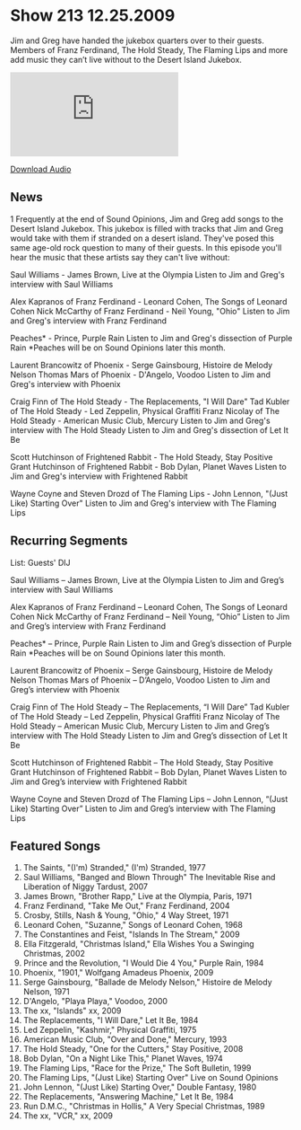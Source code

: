 # Show 213 12.25.2009
Jim and Greg have handed the jukebox quarters over to their guests. Members of Franz Ferdinand, The Hold Steady, The Flaming Lips and more add music they can’t live without to the Desert Island Jukebox.

![main image](http://www.soundopinions.org/images/2009/dij/x.php)

[Download Audio](http://audio.soundopinions.org/streams/2009/12/so_20091225.m3u)

## News
1 Frequently at the end of Sound Opinions, Jim and Greg add songs to the Desert Island Jukebox. This jukebox is filled with tracks that Jim and Greg would take with them if stranded on a desert island. They've posed this same age-old rock question to many of their guests. In this episode you'll hear the music that these artists say they can't live without:

Saul Williams - James Brown, Live at the Olympia
Listen to Jim and Greg's interview with Saul Williams

Alex Kapranos of Franz Ferdinand - Leonard Cohen, The Songs of Leonard Cohen
Nick McCarthy of Franz Ferdinand - Neil Young, "Ohio"
Listen to Jim and Greg's interview with Franz Ferdinand

Peaches* - Prince, Purple Rain 
Listen to Jim and Greg's dissection of Purple Rain
*Peaches will be on Sound Opinions later this month.

Laurent Brancowitz of Phoenix - Serge Gainsbourg, Histoire de Melody Nelson
Thomas Mars of Phoenix - D'Angelo, Voodoo 
Listen to Jim and Greg's interview with Phoenix

Craig Finn of The Hold Steady - The Replacements, "I Will Dare" 
Tad Kubler of The Hold Steady - Led Zeppelin, Physical Graffiti
Franz Nicolay of The Hold Steady - American Music Club, Mercury
Listen to Jim and Greg's interview with The Hold Steady
Listen to Jim and Greg's dissection of Let It Be

Scott Hutchinson of Frightened Rabbit - The Hold Steady, Stay Positive 
Grant Hutchinson of Frightened Rabbit - Bob Dylan, Planet Waves
Listen to Jim and Greg's interview with Frightened Rabbit

Wayne Coyne and Steven Drozd of The Flaming Lips - John Lennon, "(Just Like) Starting Over" 
Listen to Jim and Greg's interview with The Flaming Lips

## Recurring Segments
List: Guests' DIJ 

Saul Williams – James Brown, Live at the Olympia
Listen to Jim and Greg’s interview with Saul Williams

Alex Kapranos of Franz Ferdinand – Leonard Cohen, The Songs of Leonard Cohen
Nick McCarthy of Franz Ferdinand – Neil Young, “Ohio”
Listen to Jim and Greg’s interview with Franz Ferdinand

Peaches* – Prince, Purple Rain 
Listen to Jim and Greg’s dissection of Purple Rain
*Peaches will be on Sound Opinions later this month.

Laurent Brancowitz of Phoenix – Serge Gainsbourg, Histoire de Melody Nelson
Thomas Mars of Phoenix – D’Angelo, Voodoo 
Listen to Jim and Greg’s interview with Phoenix

Craig Finn of The Hold Steady – The Replacements, “I Will Dare” 
Tad Kubler of The Hold Steady – Led Zeppelin, Physical Graffiti
Franz Nicolay of The Hold Steady – American Music Club, Mercury
Listen to Jim and Greg’s interview with The Hold Steady
Listen to Jim and Greg’s dissection of Let It Be

Scott Hutchinson of Frightened Rabbit – The Hold Steady, Stay Positive 
Grant Hutchinson of Frightened Rabbit – Bob Dylan, Planet Waves
Listen to Jim and Greg’s interview with Frightened Rabbit

Wayne Coyne and Steven Drozd of The Flaming Lips – John Lennon, “(Just Like) Starting Over” 
Listen to Jim and Greg’s interview with The Flaming Lips

## Featured Songs
1. The Saints, "(I'm) Stranded," (I'm) Stranded, 1977
2. Saul Williams, "Banged and Blown Through" The Inevitable Rise and Liberation of Niggy Tardust, 2007
3. James Brown, "Brother Rapp," Live at the Olympia, Paris, 1971
4. Franz Ferdinand, "Take Me Out," Franz Ferdinand, 2004
5. Crosby, Stills, Nash & Young, "Ohio," 4 Way Street, 1971
6. Leonard Cohen, "Suzanne," Songs of Leonard Cohen, 1968
7. The Constantines and Feist, "Islands In The Stream," 2009
8. Ella Fitzgerald, "Christmas Island," Ella Wishes You a Swinging Christmas, 2002
9. Prince and the Revolution, "I Would Die 4 You," Purple Rain, 1984
10. Phoenix, "1901," Wolfgang Amadeus Phoenix, 2009
11. Serge Gainsbourg, "Ballade de Melody Nelson," Histoire de Melody Nelson, 1971
12. D'Angelo, "Playa Playa," Voodoo, 2000
13. The xx, "Islands" xx, 2009
14. The Replacements, "I Will Dare," Let It Be, 1984
15. Led Zeppelin, "Kashmir," Physical Graffiti, 1975
16. American Music Club, "Over and Done," Mercury, 1993
17. The Hold Steady, "One for the Cutters," Stay Positive, 2008
18. Bob Dylan, "On a Night Like This," Planet Waves, 1974
19. The Flaming Lips, "Race for the Prize," The Soft Bulletin, 1999
20. The Flaming Lips, "(Just Like) Starting Over" Live on Sound Opinions
21. John Lennon, "(Just Like) Starting Over," Double Fantasy, 1980
22. The Replacements, "Answering Machine," Let It Be, 1984
23. Run D.M.C., "Christmas in Hollis," A Very Special Christmas, 1989
24. The xx, "VCR," xx, 2009
